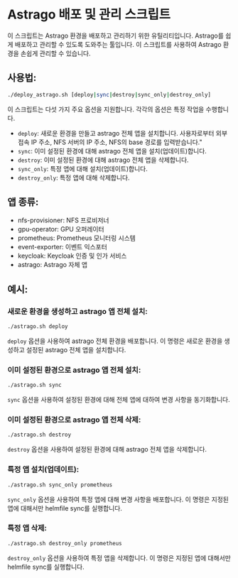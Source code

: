 # Astrago 배포 및 관리 스크립트

이 스크립트는 Astrago 환경을 배포하고 관리하기 위한 유틸리티입니다. Astrago를 쉽게 배포하고 관리할 수 있도록 도와주는 툴입니다. 이 스크립트를 사용하여 Astrago 환경을 손쉽게 관리할 수 있습니다.
## 사용법:

```bash
./deploy_astrago.sh [deploy|sync|destroy|sync_only|destroy_only]
```

이 스크립트는 다섯 가지 주요 옵션을 지원합니다. 각각의 옵션은 특정 작업을 수행합니다.

- `deploy`: 새로운 환경을 만들고 astrago 전체 앱을 설치합니다. 사용자로부터 외부 접속 IP 주소, NFS 서버의 IP 주소, NFS의 base 경로를 입력받습니다." 
- `sync`: 이미 설정된 환경에 대해 astrago 전체 앱을 설치(업데이트)합니다.
- `destroy`: 이미 설정된 환경에 대해 astrago 전체 앱을 삭제합니다. 
- `sync_only`: 특정 앱에 대해 설치(업데이트)합니다. 
- `destroy_only`: 특정 앱에 대해 삭제합니다.

## 앱 종류:
- nfs-provisioner: NFS 프로비저너
- gpu-operator: GPU 오퍼레이터
- prometheus: Prometheus 모니터링 시스템
- event-exporter: 이벤트 익스포터
- keycloak: Keycloak 인증 및 인가 서비스
- astrago: Astrago 자체 앱

## 예시:
### 새로운 환경을 생성하고 astrago 앱 전체 설치:
```bash
./astrago.sh deploy
```
`deploy` 옵션을 사용하여 astrago 전체 환경을 배포합니다. 이 명령은 새로운 환경을 생성하고 설정된 astrago 전체 앱을 설치합니다.

### 이미 설정된 환경으로 astrago 앱 전체 설치:
```bash
./astrago.sh sync
```
`sync` 옵션을 사용하여 설정된 환경에 대해 전체 앱에 대하여 변경 사항을 동기화합니다. 

### 이미 설정된 환경으로 astrago 앱 전체 삭제:
```bash
./astrago.sh destroy
```
`destroy` 옵션을 사용하여 설정된 환경에 대해 astrago 전체 앱을 삭제합니다. 

### 특정 앱 설치(업데이트):
```bash
./astrago.sh sync_only prometheus
```
`sync_only` 옵션을 사용하여 특정 앱에 대해 변경 사항을 배포합니다. 이 명령은 지정된 앱에 대해서만 helmfile sync를 실행합니다.

### 특정 앱 삭제:
```bash
./astrago.sh destroy_only prometheus
```
`destroy_only` 옵션을 사용하여 특정 앱을 삭제합니다. 이 명령은 지정된 앱에 대해서만 helmfile sync를 실행합니다.
